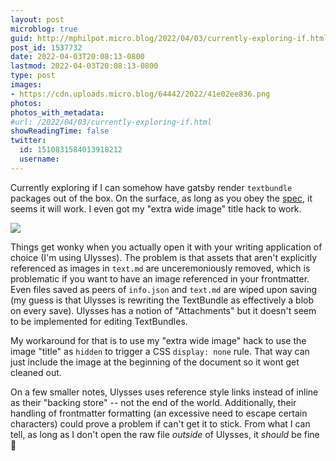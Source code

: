 ```yaml
---
layout: post
microblog: true
guid: http://mphilpot.micro.blog/2022/04/03/currently-exploring-if.html
post_id: 1537732
date: 2022-04-03T20:08:13-0800
lastmod: 2022-04-03T20:08:13-0800
type: post
images:
- https://cdn.uploads.micro.blog/64442/2022/41e02ee836.png
photos:
photos_with_metadata:
#url: /2022/04/03/currently-exploring-if.html
showReadingTime: false
twitter:
  id: 1510831584013918212
  username: 
---
```

Currently exploring if I can somehow have gatsby render `textbundle` packages out of the box. On the surface, as long as you obey the [spec](http://textbundle.org/spec/), it seems it will work. I even got my "extra wide image" title hack to work.

![](https://micro.markphilpot.com/uploads/2022/41e02ee836.png)

Things get wonky when you actually open it with your writing application of choice (I'm using Ulysses). The problem is that assets that aren't explicitly referenced as images in `text.md` are unceremoniously removed, which is problematic if you want to have an image referenced in your frontmatter. Even files saved as peers of `info.json` and `text.md` are wiped upon saving (my guess is that Ulysses is rewriting the TextBundle as effectively a blob on every save). Ulysses has a notion of "Attachments" but it doesn't seem to be implemented for editing TextBundles.

My workaround for that is to use my "extra wide image" hack to use the image "title" as `hidden` to trigger a CSS `display: none` rule. That way can just include the image at the beginning of the document so it wont get cleaned out.

On a few smaller notes, Ulysses uses reference style links instead of inline as their "backing store" -- not the end of the world. Additionally, their handling of frontmatter formatting (an excessive need to escape certain characters) could prove a problem if can't get it to stick. From what I can tell, as long as I don't open the raw file *outside* of Ulysses, it *should* be fine :shrug:

